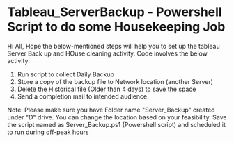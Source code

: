 # Tableau_ServerBackup - Powershell Script to do some Housekeeping Job
Hi All, Hope the below-mentioned steps will help you to set up the tableau Server Back up and HOuse cleaning activity. Code involves the below activity:
1. Run script to collect Daily Backup
2. Store a copy of the backup file to Network location (another Server)
3. Delete the Historical file (Older than 4 days) to save the space
4. Send a completion mail to intended audience.

Note: Please make sure you have Folder name "Server_Backup" created under "D" drive. You can change the location based on your feasibility.
Save the script named as Server_Backup.ps1 (Powershell script) and scheduled it to run during off-peak hours
